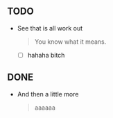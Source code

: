 ## TODO
- See that is all work out
    > You know what it means.
    * [ ] hahaha bitch
## DONE
- And then a little more
    > aaaaaa
